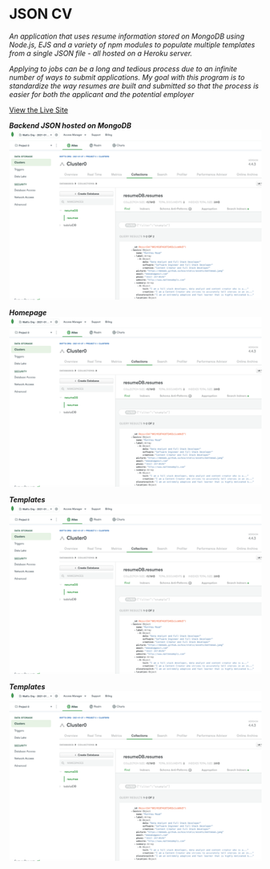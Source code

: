 # JSON CV

_An application that uses resume information stored on MongoDB using Node.js, EJS and a variety of npm modules to populate multiple templates from a single JSON file - all hosted on a Heroku server._

_Applying to jobs can be a long and tedious process due to an infinite number of ways to submit applications. My goal with this program is to standardize the way resumes are built and submitted so that the process is easier for both the applicant and the potential employer_


[View the Live Site](https://secure-spire-30859.herokuapp.com/)


**_Backend JSON hosted on MongoDB_**
![MongoDB Resume Database](https://github.com/mmeadx/jsonCV/blob/main/ReadMe-Screenshots/Screen%20Shot%202021-02-09%20at%205.13.03%20PM.png)

**_Homepage_**
![JSON CV Homepage](https://github.com/mmeadx/jsonCV/blob/main/ReadMe-Screenshots/Screen%20Shot%202021-02-09%20at%205.13.03%20PM.png)

**_Templates_**
![Personal](https://github.com/mmeadx/jsonCV/blob/main/ReadMe-Screenshots/Screen%20Shot%202021-02-09%20at%205.13.03%20PM.png)

**_Templates_**
![Classic](https://github.com/mmeadx/jsonCV/blob/main/ReadMe-Screenshots/Screen%20Shot%202021-02-09%20at%205.13.03%20PM.png)

